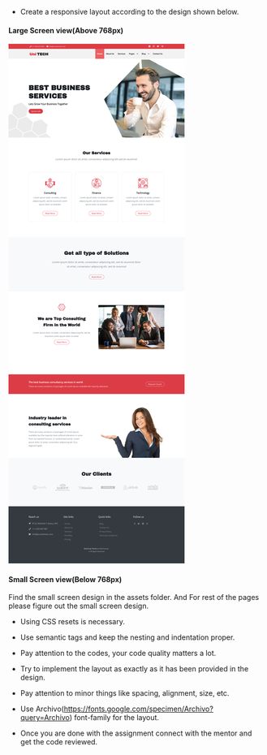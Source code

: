 - Create a responsive layout according to the design shown below.

#### Large Screen view(Above 768px)

![Sass/SCSS Assignment](https://raw.githubusercontent.com/suraj122/AC-STYLE-images/0a1c7bf4f5fe6376484ea36fea98b0d45f6be242/sass-scss/uniTech.png)

#### Small Screen view(Below 768px)

Find the small screen design in the assets folder. And For rest of the pages please figure out the small screen design.

- Using CSS resets is necessary.

- Use semantic tags and keep the nesting and indentation proper.

- Pay attention to the codes, your code quality matters a lot.

- Try to implement the layout as exactly as it has been provided in the design.

- Pay attention to minor things like spacing, alignment, size, etc.

- Use Archivo(https://fonts.google.com/specimen/Archivo?query=Archivo) font-family for the layout.

- Once you are done with the assignment connect with the mentor and get the code reviewed.
